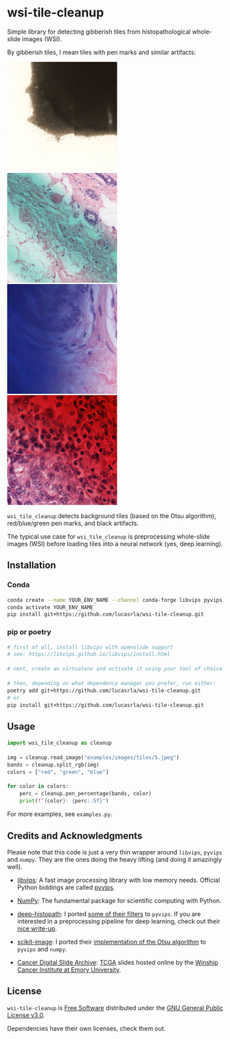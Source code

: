 # wsi-tile-cleanup

Simple library for detecting gibberish tiles from histopathological whole-slide images (WSI).

By gibberish tiles, I mean tiles with pen marks and similar artifacts:

![](examples/images/tiles/3.jpeg) ![](examples/images/tiles/27.jpeg) ![](examples/images/tiles/99.jpeg) ![](examples/images/tiles/126.jpeg)

`wsi_tile_cleanup` detects background tiles (based on the Otsu algorithm), red/blue/green pen marks, and black artifacts.

The typical use case for `wsi_tile_cleanup` is preprocessing whole-slide images (WSI) before loading tiles into a neural network (yes, deep learning). 

## Installation

### Conda

```sh
conda create --name YOUR_ENV_NAME --channel conda-forge libvips pyvips numpy pip
conda activate YOUR_ENV_NAME
pip install git+https://github.com/lucasrla/wsi-tile-cleanup.git
```

### pip or poetry

```sh
# first of all, install libvips with openslide support
# see: https://libvips.github.io/libvips/install.html

# next, create an virtualenv and activate it using your tool of choice

# then, depending on what dependency manager you prefer, run either:
poetry add git+https://github.com/lucasrla/wsi-tile-cleanup.git
# or
pip install git+https://github.com/lucasrla/wsi-tile-cleanup.git
```

## Usage

```python
import wsi_tile_cleanup as cleanup

img = cleanup.read_image("examples/images/tiles/5.jpeg")
bands = cleanup.split_rgb(img)
colors = ["red", "green", "blue"]

for color in colors:
    perc = cleanup.pen_percentage(bands, color)
    print(f"{color}: {perc:.5f}")
```

For more examples, see `examples.py`.


## Credits and Acknowledgments

Please note that this code is just a very thin wrapper around `libvips`, `pyvips` and `numpy`. They are the ones doing the heavy lifting (and doing it amazingly well).

- [libvips](https://libvips.github.io/libvips/): A fast image processing library with low memory needs. Official Python biddings are called [pyvips](https://github.com/libvips/pyvips).

- [NumPy](https://numpy.org): The fundamental package for scientific computing with Python.

- [deep-histopath](https://github.com/CODAIT/deep-histopath): I ported [some of their filters](https://github.com/CODAIT/deep-histopath/blob/master/deephistopath/wsi/filter.py) to `pyvips`. If you are interested in a preprocessing pipeline for deep learning, check out their [nice write-up](https://github.com/CODAIT/deep-histopath/blob/master/docs/wsi-preprocessing-in-python/index.md).

- [scikit-image](https://scikit-image.org): I ported their [implementation of the Otsu algorithm](https://github.com/scikit-image/scikit-image/blob/df84166dfac6ade01d496b7593bb8d36a8d6ad68/skimage/filters/thresholding.py#L237) to `pyvips` and `numpy`.

- [Cancer Digital Slide Archive](https://cancer.digitalslidearchive.org): [TCGA](https://en.wikipedia.org/wiki/The_Cancer_Genome_Atlas) slides hosted online by the [Winship Cancer Institute at Emory University](https://winshipcancer.emory.edu).


## License

`wsi-tile-cleanup` is [Free Software](https://www.gnu.org/philosophy/free-sw.html) distributed under the [GNU General Public License v3.0](https://choosealicense.com/licenses/gpl-3.0/).

Dependencies have their own licenses, check them out.